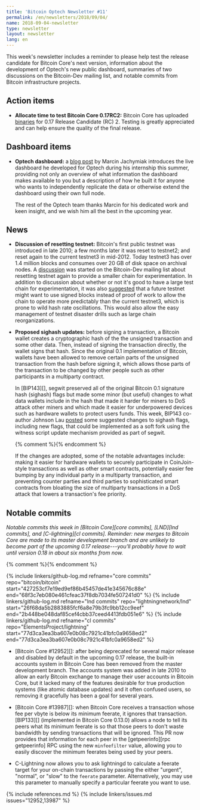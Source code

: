 ```yaml
---
title: 'Bitcoin Optech Newsletter #11'
permalink: /en/newsletters/2018/09/04/
name: 2018-09-04-newsletter
type: newsletter
layout: newsletter
lang: en
---
```

This week's newsletter includes a reminder to please help test the
release candidate for Bitcoin Core's next version, information about the
development of Optech's new public dashboard, summaries of two
discussions on the Bitcoin-Dev mailing list, and notable commits from
Bitcoin infrastructure projects.

## Action items

- **Allocate time to test Bitcoin Core 0.17RC2:** Bitcoin Core has
  uploaded [binaries][bcc 0.17] for 0.17 Release Candidate (RC) 2.
  Testing is greatly appreciated and can help ensure the quality of the
  final release.

## Dashboard items

- **Optech dashboard:** a [blog post][dashboard post] by Marcin
  Jachymiak introduces the live dashboard he developed for Optech during
  his internship this summer, providing not only an overview of what
  information the dashboard makes available to you but a description of
  how he built it for anyone who wants to independently replicate the
  data or otherwise extend the dashboard using their own full node.

    The rest of the Optech team thanks Marcin for his dedicated work and
    keen insight, and we wish him all the best in the upcoming year.

## News

- **Discussion of resetting testnet:** Bitcoin's first public testnet was
  introduced in late 2010; a few months later it was reset to testnet2;
  and reset again to the current testnet3 in mid-2012.  Today testnet3
  has over 1.4 million blocks and consumes over 20 GB of disk space on
  archival nodes.  A [discussion][testnet reset] was started on the
  Bitcoin-Dev mailing list about resetting testnet again to provide a
  smaller chain for experimentation.  In addition to discussion about
  whether or not it's good to have a large test chain for
  experimentation, it was also [suggested][signed testnet] that a future
  testnet might want to use signed blocks instead of proof of work to
  allow the chain to operate more predictably than the current testnet3,
  which is prone to wild hash rate oscillations.  This would also allow
  the easy management of testnet disaster drills such as large chain
  reorganizations.

- **Proposed sighash updates:** before signing a transaction, a Bitcoin
  wallet creates a cryptographic hash of the the unsigned transaction
  and some other data.  Then, instead of signing the transaction
  directly, the wallet signs that hash.  Since the original 0.1 implementation
  of Bitcoin, wallets have been allowed to remove certain parts of the
  unsigned transaction from the hash before signing it, which allows those
  parts of the transaction to be changed by other people such as
  other participants in a multiparty contract.

    In [BIP143][], segwit preserved all of the original Bitcoin 0.1
    signature hash (sighash) flags but made some minor (but useful)
    changes to what data wallets include in the hash that made it harder
    for miners to DoS attack other miners and which made it easier for
    underpowered devices such as hardware wallets to protect users
    funds.  This week, BIP143 co-author Johnson Lau [posted][sighash
    changes] some suggested changes to sighash flags, including new
    flags, that could be implemented as a soft fork using the witness
    script update mechanism provided as part of segwit.

    {% comment %}<!-- for reference: numbers in following paragraph
    correspond to the numbered bullet points in Lau's email -->{%
    endcomment %}

    If the changes are adopted, some of the notable advantages include:
    making it easier for hardware wallets to securely participate in
    CoinJoin-style transactions <!--#1--> as well as other smart
    contracts<!--#2-->, potentially easier fee bumping by any individual
    party in a multiparty transaction<!--#6-->, and preventing counter
    parties and third parties to sophisticated smart contracts from
    bloating the size of multiparty transactions in a DoS attack that
    lowers a transaction's fee priority.<!--#8-->

## Notable commits

*Notable commits this week in [Bitcoin Core][core commits], [LND][lnd
commits], and [C-lightning][cl commits].  Reminder: new merges to
Bitcoin Core are made to its master development branch and are unlikely
to become part of the upcoming 0.17 release---you'll probably have to
wait until version 0.18 in about six months from now.*

{% comment %}<!-- LND only had three merges this week, none of them exciting IMO -harding -->{% endcomment %}

{% include linkers/github-log.md 
  refname="core commits"
  repo="bitcoin/bitcoin"
  start="427253cf7e19ed9ef86b45457de41e345676c88e"
  end="68f3c7eb080e461cfeac37f8db7034fe507241d0"
%}
{% include linkers/github-log.md 
  refname="lnd commits"
  repo="lightningnetwork/lnd"
  start="26f68da5b2883885fcf6a8e79b3fc9bb12cc9eef"
  end="2b448be048daf85cef4cbb37ceed4413fdb051e6"
%}
{% include linkers/github-log.md 
  refname="cl commits"
  repo="ElementsProject/lightning"
  start="77d3ca3ea3ba607e0b08c7921c41bfc0a9658ed2"
  end="77d3ca3ea3ba607e0b08c7921c41bfc0a9658ed2"
%}

- [Bitcoin Core #12952][]: after being deprecated for several major
  release and disabled by default in the upcoming 0.17 release, the
  built-in accounts system in Bitcoin Core has been removed from the
  master development branch.  The accounts system was added in late 2010
  to allow an early Bitcoin exchange to manage their user accounts in
  Bitcoin Core, but it lacked many of the features desirable for true
  production systems (like atomic database updates) and it often
  confused users, so removing it gracefully has been a goal for several
  years.

- [Bitcoin Core #13987][]: when Bitcoin Core receives a transaction
  whose fee per vbyte is below its minimum feerate, it ignores that
  transaction.  [BIP133][] (implemented in Bitcoin Core 0.13.0) allows a
  node to tell its peers what its minimum feerate is so that those peers
  to don't waste bandwidth by sending transactions that will be ignored.
  This PR now provides that information for each peer in the
  [getpeerinfo][rpc getpeerinfo] RPC using the new `minfeefilter` value,
  allowing you to easily discover the minimum feerates being used by
  your peers.

- C-Lightning now allows you to ask lightningd to calculate a feerate
  target for your on-chain transactions by passing the either "urgent",
  "normal", or "slow" to the `feerate` parameter.  Alternatively, you
  may use this parameter to manually specify a particular feerate you
  want to use.

{% include references.md %}
{% include linkers/issues.md issues="12952,13987" %}

[bcc 0.17]: https://bitcoincore.org/bin/bitcoin-core-0.17.0/
[dashboard post]: /en/dashboard-announcement/
[testnet reset]: https://lists.linuxfoundation.org/pipermail/bitcoin-dev/2018-August/016337.html
[signed testnet]: https://lists.linuxfoundation.org/pipermail/bitcoin-dev/2018-August/016348.html
[sighash changes]: https://lists.linuxfoundation.org/pipermail/bitcoin-dev/2018-August/016345.html
